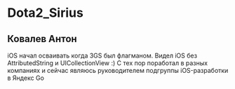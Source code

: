 # Dota2_Sirius

## Ковалев Антон
iOS начал осваивать когда 3GS был флагманом. Видел iOS без AttributedString и UICollectionView :) С тех пор поработал в разных компаниях и сейчас являюсь руководителем подгруппы iOS-разработки в Яндекс Go
